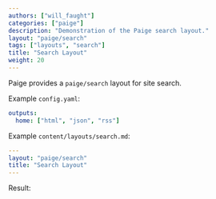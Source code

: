 ```yaml
---
authors: ["will_faught"]
categories: ["paige"]
description: "Demonstration of the Paige search layout."
layout: "paige/search"
tags: ["layouts", "search"]
title: "Search Layout"
weight: 20
---
```


Paige provides a `paige/search` layout for site search.

<!--more-->

Example `config.yaml`:

```yaml
outputs:
  home: ["html", "json", "rss"]
```

Example `content/layouts/search.md`:

```yaml
---
layout: "paige/search"
title: "Search Layout"
---
```

Result:
